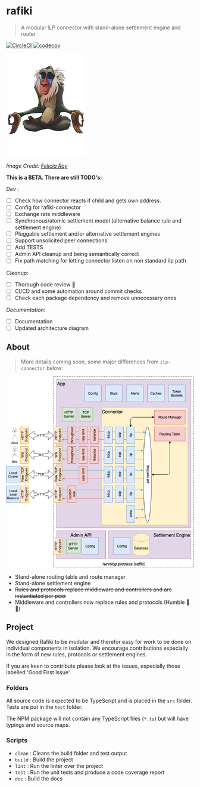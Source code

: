 # rafiki

> A modular ILP connector with stand-alone settlement engine and router

<!-- [![NPM Package](https://img.shields.io/npm/v/ilp-routing.svg?style=flat)](https://npmjs.org/package/ilp-routing) -->
[![CircleCI](https://circleci.com/gh/interledgerjs/rafiki.svg?style=shield)](https://circleci.com/gh/interledgerjs/rafiki)
[![codecov](https://codecov.io/gh/interledgerjs/rafiki/branch/master/graph/badge.svg)](https://codecov.io/gh/interledgerjs/rafiki)

![rafiki](./media/rafiki.jpeg)

_Image Credit: [Felicia Ray](https://www.redbubble.com/people/feliciaray/works/29271134-rafiki?p=poster)_

**This is a BETA. There are still TODO's:**

*Dev* :
 - [ ] Check how connector reacts if child and gets own address.
 - [ ] Config for rafiki-connector
 - [ ] Exchange rate middleware
 - [ ] Synchronous/atomic settlement model (alternative balance rule and settlement engine)
 - [ ] Pluggable settlement and/or alternative settlement engines
 - [ ] Support unsolicited peer connections
 - [ ] Add TESTS
 - [ ] Admin API cleanup and being semantically correct 
 - [ ] Fix path matching for letting connector listen on non standard ilp path
 
*Cleanup*:
 - [ ] Thorough code review 😬
 - [ ] CI/CD and some automation around commit checks
 - [ ] Check each package dependency and remove unnecessary ones
 
*Documentation*:
 - [ ] Documentation
 - [ ] Updated architecture diagram
 
## About

> More details coming soon, some major differences from `ilp-connector` below:

![architecture](./media/architecture.png)

 - Stand-alone routing table and route manager
 - Stand-alone settlement engine
 - ~~Rules and protocols replace middleware and controllers and are instantiated per peer~~
 - Middleware and controllers now replace rules and protocols (Humble 🥧 🤣)
 

## Project

We designed Rafiki to be modular and therefor easy for work to be done on individual components in isolation. We encourage contributions especially in the form of new rules, protocols or settlement engines.

If you are keen to contribute please look at the issues, especially those labelled 'Good First Issue'.

### Folders

All source code is expected to be TypeScript and is placed in the `src` folder. Tests are put in the `test` folder.

The NPM package will not contain any TypeScript files (`*.ts`) but will have typings and source maps.

### Scripts

  - `clean` : Cleans the build folder and test output
  - `build` : Build the project
  - `lint`  : Run the linter over the project
  - `test`  : Run the unit tests and produce a code coverage report
  - `doc`   : Build the docs
